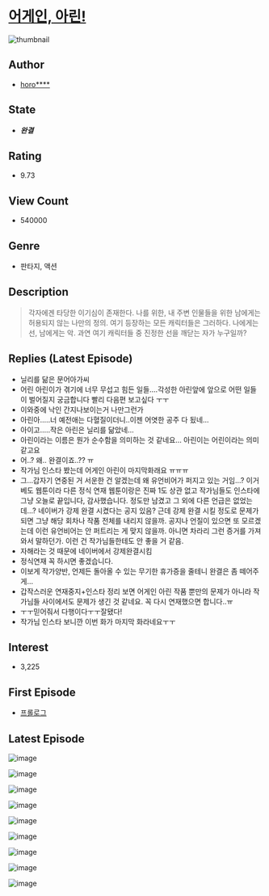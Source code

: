 # [어게인, 아린!](https://comic.naver.com/bestChallenge/list?titleId=787390)
![thumbnail](https://image-comic.pstatic.net/user_contents_data/challenge_comic/2022/06/10/341132/thumbnail_202x164c9c76782_fc04_473c_9fe0_9e9e2e6f4e09_00002615.JPEG)

## Author
- [horo****](https://comic.naver.com/artistTitle?id=341132)

## State
- ***완결***

## Rating
- 9.73

## View Count
- 540000

## Genre
- 판타지, 액션

## Description
> 각자에겐 타당한 이기심이 존재한다. 나를 위한, 내 주변 인물들을 위한 남에게는 허용되지 않는 나만의 정의. 여기 등장하는 모든 캐릭터들은 그러하다. 나에게는 선, 남에게는 악. 과연 여기 캐릭터들 중 진정한 선을 깨닫는 자가 누구일까?

## Replies (Latest Episode)
- 닐리를 닮은 문어아가씨
- 어린 아린이가 겪기에 너무 무섭고 힘든 일들....각성한 아린앞에 앞으로 어떤 일들이 벌어질지 궁금합니다 빨리 다음편 보고싶다 ㅜㅜ
- 이와중에 낙인 간지나보이는거 나만그런가
- 아린아.....너 예전애는 다혈질이더니..이젠 어엿한 공주 다 됬네...
- 아이고.....작은 아린은 닐리를 닮았네...
- 아린이라는 이름은 뭔가 순수함을 의미하는 것 같네요… 아린이는 어린이라는 의미 같고요
- 어..? 왜.. 완결이죠..?? ㅠ
- 작가님 인스타 봤는데 어게인 아린이 마지막화래요 ㅠㅠㅠ
- 그...갑자기 연중된 거 서운한 건 알겠는데 왜 유언비어가 퍼지고 있는 거임...? 이거 베도 웹툰이라 다른 정식 연재 웹툰이랑은 진짜 1도 상관 없고 작가님들도 인스타에 그냥 오늘로 끝입니다, 감사했습니다. 정도만 남겼고 그 외에 다른 언급은 없었는데...? 네이버가 강제 완결 시켰다는 공지 있음? 근데 강제 완결 시킬 정도로 문제가 되면 그냥 해당 회차나 작품 전체를 내리지 않을까. 공지나 언질이 있으면 또 모르겠는데 이런 유언비어는 안 퍼트리는 게 맞지 않을까. 아니면 차라리 그런 증거를 가져와서 말하던가. 이런 건 작가님들한테도 안 좋을 거 같음.
- 자해라는 것 때문에 네이버에서 강제완결시킴
- 정식연재 꼭 하시면 좋겠습니다.
- 이보게 작가양반, 언제든 돌아올 수 있는 무기한 휴가증을 줄테니 완결은 좀 떼어주게...
- 갑작스러운 연재중지+인스타 정리 보면 어게인 아린 작품 뿐만의 문제가 아니라 작가님들 사이에서도 문제가 생긴 것 같네요. 꼭 다시 연재했으면 합니다..ㅠ
- ㅜㅜ믿어줘서 다행이다ㅜㅜ잘됐다!
- 작가님 인스타 보니깐 이번 화가 마지막 화라네요ㅜㅜ

## Interest
- 3,225

## First Episode
- [프롤로그](https://comic.naver.com/bestChallenge/detail?titleId=787390&no=1)

## Latest Episode
![image](https://image-comic.pstatic.net/user_contents_data/challenge_comic/2022/07/25/341132/upload_3689914170699428660.jpeg)

![image](https://image-comic.pstatic.net/user_contents_data/challenge_comic/2022/07/25/341132/upload_3559640536970245936.jpeg)

![image](https://image-comic.pstatic.net/user_contents_data/challenge_comic/2022/07/25/341132/upload_7076342918371620658.jpeg)

![image](https://image-comic.pstatic.net/user_contents_data/challenge_comic/2022/07/25/341132/upload_3905239242235918641.jpeg)

![image](https://image-comic.pstatic.net/user_contents_data/challenge_comic/2022/07/25/341132/upload_7003208902413268577.jpeg)

![image](https://image-comic.pstatic.net/user_contents_data/challenge_comic/2022/07/25/341132/upload_3760612562243380578.jpeg)

![image](https://image-comic.pstatic.net/user_contents_data/challenge_comic/2022/07/25/341132/upload_7148450892322726963.jpeg)

![image](https://image-comic.pstatic.net/user_contents_data/challenge_comic/2022/07/25/341132/upload_3906645306429944374.jpeg)

![image](https://image-comic.pstatic.net/user_contents_data/challenge_comic/2022/07/25/341132/upload_4121974763041153891.jpeg)
